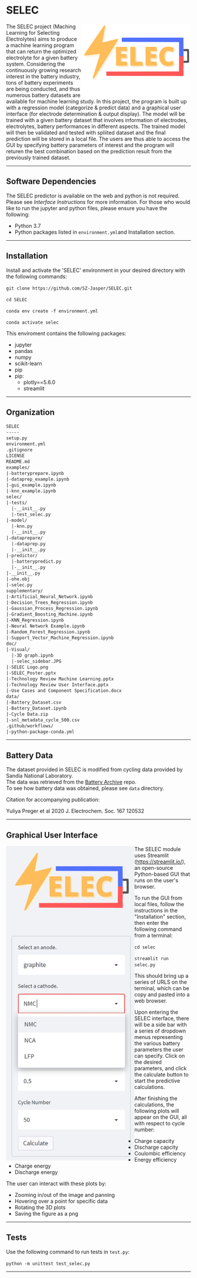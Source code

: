 # SELEC

<img src=https://github.com/SZ-Jasper/SELEC/blob/main/doc/SELEC%20Logo.png width=300 p align="right">

The SELEC project (Maching Learning for Selecting Electrolytes) aims to produce a machine learning program that can return the optimized electrolyte for a given battery system. Considering the continuously growing research interest in the battery industry, tons of battery experiments are being conducted, and thus numerous battery datasets are available for machine learning study. In this project, the program is built up with a regression model (categorize & predict data) and a graphical user interface (for electrode determination & output display). The model will be trained with a given battery dataset that involves information of electrodes, electrolytes, battery performances in different aspects. The trained model will then be validated and tested with spliited dataset and the final prediction will be stored in a local file. The users are thus able to access the GUI by specifying battery parameters of interest and the program will returen the best combination based on the prediction result from the previously trained dataset. 


-----
## Software Dependencies
The SELEC predictor is available on the web and python is not required. Please see *Interface Instructions* for more information. 
For those who would like to run the jupyter and python files, please ensure you have the following:
- Python 3.7
- Python packages listed in `environment.yml`and Installation section. 

-----
## Installation
Install and activate the 'SELEC' environment in your desired directory with the following commands:

`git clone https://github.com/SZ-Jasper/SELEC.git`

`cd SELEC`

`conda env create -f environment.yml` 

`conda activate selec`

This enviroment contains the following packages: <br>
- jupyter
- pandas
- numpy
- scikit-learn
- pip
- pip:
  - plotly==5.6.0
  - streamlit

-----
## Organization
```
SELEC
-----
setup.py                  
environment.yml
.gitignore 
LICENSE
README.md
examples/                 
|-batteryprepare.ipynb
|-dataprep_example.ipynb
|-gui_example.ipynb
|-knn_example.ipynb
selec/
|-tests/
  |-__init__.py
  |-test_selec.py
|-model/
  |-knn.py  
  |-__init__.py
|-dataprepare/
  |-dataprep.py
  |-__init__.py
|-predictor/
  |-batterypredict.py
  |-__init__.py
|-__init__.py
|-ohe.obj
|-selec.py
supplementary/
|-Artificial_Neural_Network.ipynb
|-Decision_Trees_Regression.ipynb
|-Gaussian_Process_Regression.ipynb 
|-Gradient_Boosting_Machine.ipynb
|-KNN_Regression.ipynb
|-Neural Network Example.ipynb
|-Random_Forest_Regression.ipynb 
|-Support_Vector_Machine_Regression.ipynb
doc/
|-Visual/
  |-3D graph.ipynb
  |-selec_sidebar.JPG
|-SELEC Logo.png
|-SELEC_Poster.pptx
|-Technology Review Machine Learning.pptx
|-Technology Review User Interface.pptx
|-Use Cases and Component Specification.docx
data/
|-Battery_Dataset.csv
|-Battery_Dataset.ipynb
|-Cycle Data.zip
|-snl_metadata_cycle_500.csv
.github/workflows/
|-python-package-conda.yml
```
-----
## Battery Data
The dataset provided in SELEC is modified from cycling data provided by Sandia National Laboratory. <br>
The data was retrieved from the [Battery Archive](http://www.batteryarchive.org/) repo. <br>
To see how battery data was obtained, please see `data` directory. 

Citation for accompanying publication:

Yuliya Preger et al 2020 J. Electrochem. Soc. 167 120532

-----
## Graphical User Interface

<img src=https://github.com/SZ-Jasper/SELEC/blob/main/doc/Visual/selec_sidebar.JPG width=350 alt="selec gui sidebar with dropdown menus" p align="left">

The SELEC module uses Streamlit (https://streamlit.io/), an open-source Python-based GUI that runs on the user's browser.

To run the GUI from local files, follow the instructions in the "Installation" section, then enter the following command from a terminal: 

`cd selec`

`streamlit run selec.py`
 
This should bring up a series of URLS on the terminal, which can be copy and pasted into a web browser.

Upon entering the SELEC interface, there will be a side bar with a series of dropdown menus representing the various battery parameters the user can specify. Click on the desired parameters, and click the calculate button to start the predictive calculations. 


After finishing the calculations, the following plots will appear on the GUI, all with respect to cycle number:
* Charge capacity 
* Discharge capcity 
* Coulombic efficiency
* Energy efficiency
* Charge energy
* Discharge energy


The user can interact with these plots by:
* Zooming in/out of the image and panning 
* Hovering over a point for specific data
* Rotating the 3D plots
* Saving the figure as a png


-----

## Tests
Use the following command to run tests in `test.py`: 

`python -m unittest test_selec.py`

-----
